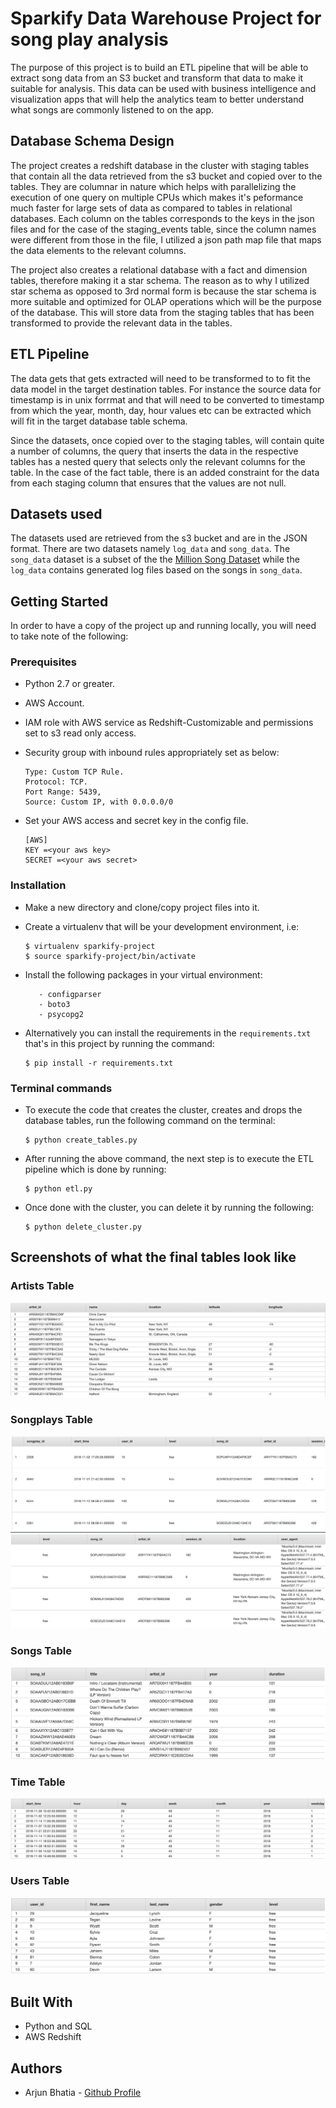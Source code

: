 # Sparkify Data Warehouse Project for song play analysis
The purpose of this project is to build an ETL pipeline that will be able to extract song data from an S3 bucket and transform that data to make it suitable for analysis. This data can be used with business intelligence and visualization apps that will help the analytics team to better understand what songs are commonly listened to on the app.

## Database Schema Design
The project creates a redshift database in the cluster with staging tables that contain all the data retrieved from the s3 bucket and copied over to the tables. They are columnar in nature which helps with parallelizing the execution of one query on multiple CPUs which makes it's peformance much faster for large sets of data as compared to tables in relational databases. Each column on the tables corresponds to the keys in the json files and for the case of the staging_events table, since the column names were different from those in the file, I utilized a json path map file that maps the data elements to the relevant columns.

The project also creates a relational database with a fact and dimension tables, therefore making it a star schema. The reason as to why I utilized star schema as opposed to 3rd normal form is because the star schema is more suitable and optimized for OLAP operations which will be the purpose of the database. This will store data from the staging tables that has been transformed to provide the relevant data in the tables.

## ETL Pipeline
The data gets that gets extracted will need to be transformed to to fit the data model in the target destination tables. For instance the source data for timestamp is in unix forrmat and that will need to be converted to timestamp from which the year, month, day, hour values etc can be extracted which will fit in the target database table schema.

Since the datasets, once copied over to the staging tables, will contain quite a number of columns, the query that inserts the data in the respective tables has a nested query that selects only the relevant columns for the table. In the case of the fact table, there is an added constraint for the data from each staging column that ensures that the values are not null.

## Datasets used
The datasets used are retrieved from the s3 bucket and are in the JSON format. There are two datasets namely `log_data` and `song_data`. The `song_data` dataset is a subset of the the [Million Song Dataset](http://millionsongdataset.com/) while the `log_data` contains generated log files based on the songs in `song_data`.

## Getting Started
In order to have a copy of the project up and running locally, you will need to take note of the following:

### Prerequisites
   - Python 2.7 or greater.
   - AWS Account.
   - IAM role with AWS service as Redshift-Customizable and permissions set to s3 read only access.
   - Security group with inbound rules appropriately set as below:
   
       ```
       Type: Custom TCP Rule.
       Protocol: TCP.
       Port Range: 5439,
       Source: Custom IP, with 0.0.0.0/0
       ```
   - Set your AWS access and secret key in the config file. 
        ```
        [AWS]
        KEY =<your aws key>
        SECRET =<your aws secret>
        ```

### Installation
   - Make a new directory and clone/copy project files into it.
   - Create a virtualenv that will be your development environment, i.e:
       ```
       $ virtualenv sparkify-project
       $ source sparkify-project/bin/activate
       ```
   - Install the following packages in your virtual environment:

            - configparser
            - boto3
            - psycopg2

- Alternatively you can install the requirements in the `requirements.txt` that's in this project by running the command:
    ```
    $ pip install -r requirements.txt
     ```
            
### Terminal commands
- To execute the code that creates the cluster, creates and drops the database tables, run the following command on the terminal:
    ```
    $ python create_tables.py
    ```
 
- After running the above command, the next step is to execute the ETL pipeline which is done by running:
    ```
    $ python etl.py
    ```
- Once done with the cluster, you can delete it by running the following:
    ```
    $ python delete_cluster.py
    ```

## Screenshots of what the final tables look like

### Artists Table
![Artists Table](/assets/images/artists_table.png "Artists Table")

### Songplays Table
![Songplays Table](/assets/images/songplays_table_part1.png "Songplays Table")
![Songplays Table](/assets/images/songplays_table_part2.png "Songplays Table")

### Songs Table
![Songs Table](/assets/images/songs_table.png "Songs Table")

### Time Table
![Time Table](/assets/images/time_table.png "Time Table")

### Users Table
![Users Table](/assets/images/users_table.png "Users Table")

## Built With
- Python and SQL
- AWS Redshift

## Authors
- Arjun Bhatia - [Github Profile](https://github.com/bhatiaarjun19)
                 
